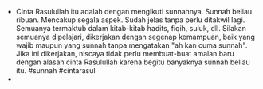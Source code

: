 - Cinta Rasulullah itu adalah dengan mengikuti sunnahnya. Sunnah beliau ribuan. Mencakup segala aspek. Sudah jelas tanpa perlu ditakwil lagi. Semuanya termaktub dalam kitab-kitab hadits, fiqih, suluk, dll. Silakan semuanya dipelajari, dikerjakan dengan segenap kemampuan, baik yang wajib maupun yang sunnah tanpa mengatakan "ah kan cuma sunnah". Jika ini dikerjakan, niscaya tidak perlu membuat-buat amalan baru dengan alasan cinta Rasulullah karena begitu banyaknya sunnah beliau itu. #sunnah #cintarasul
- 